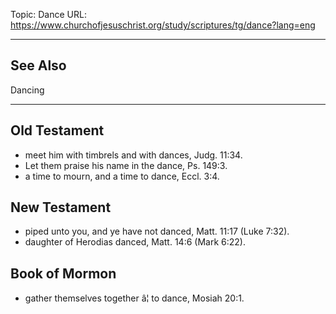 Topic: Dance
URL: https://www.churchofjesuschrist.org/study/scriptures/tg/dance?lang=eng

---

## See Also

Dancing

---

## Old Testament

- meet him with timbrels and with dances, Judg. 11:34.
- Let them praise his name in the dance, Ps. 149:3.
- a time to mourn, and a time to dance, Eccl. 3:4.

## New Testament

- piped unto you, and ye have not danced, Matt. 11:17 (Luke 7:32).
- daughter of Herodias danced, Matt. 14:6 (Mark 6:22).

## Book of Mormon

- gather themselves together â¦ to dance, Mosiah 20:1.

